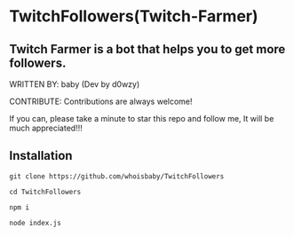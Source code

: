 # TwitchFollowers(Twitch-Farmer)
Twitch Farmer is a bot that helps you to get more followers.
----------------------

WRITTEN BY: baby (Dev by d0wzy)

CONTRIBUTE: Contributions are always welcome!

 If you can, please take a minute to star this repo and follow me, It will be much appreciated!!!


Installation
-------------------
```
git clone https://github.com/whoisbaby/TwitchFollowers

cd TwitchFollowers

npm i

node index.js
  
